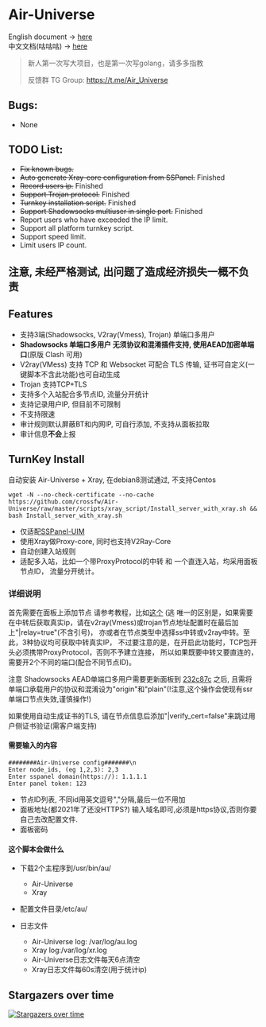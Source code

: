 # Air-Universe
English document → [here](https://github.com/crossfw/Air-Universe/tree/master/docs/Doc_en.md) <br>
中文文档(咕咕咕) → [here](https://github.com/crossfw/Air-Universe/tree/master/docs/Doc_cn.md)

>新人第一次写大项目，也是第一次写golang，请多多指教
> 
> 反馈群 TG Group: https://t.me/Air_Universe

## Bugs:
- None
## TODO List:
- ~~Fix known bugs.~~
- ~~Auto generate Xray-core configuration from SSPanel.~~  Finished
- ~~Record users ip.~~  Finished
- ~~Support Trojan protocol.~~ Finished
- ~~Turnkey installation script.~~ Finished
- ~~Support Shadowsocks multiuser in single port.~~ Finished
- Report users who have exceeded the IP limit.
- Support all platform turnkey script.
- Support speed limit.
- Limit users IP count.

## 注意, 未经严格测试, 出问题了造成经济损失一概不负责
## Features
- 支持3端(Shadowsocks, V2ray(Vmess), Trojan) 单端口多用户
- **Shadowsocks 单端口多用户 无须协议和混淆插件支持, 使用AEAD加密单端口**(原版 Clash 可用)
- V2ray(VMess) 支持 TCP 和 Websocket 可配合 TLS 传输, 证书可自定义(一键脚本不含此功能)也可自动生成
- Trojan 支持TCP+TLS 
- 支持多个入站配合多节点ID, 流量分开统计
- 支持记录用户IP, 但目前不可限制
- 不支持限速
- 审计规则默认屏蔽BT和内网IP, 可自行添加, 不支持从面板拉取
- 审计信息**不会**上报

## TurnKey Install
自动安装 Air-Universe + Xray, 在debian8测试通过, 不支持Centos
```shell
wget -N --no-check-certificate --no-cache https://github.com/crossfw/Air-Universe/raw/master/scripts/xray_script/Install_server_with_xray.sh && bash Install_server_with_xray.sh
```
- 仅适配[SSPanel-UIM](https://github.com/Anankke/SSPanel-Uim)
- 使用Xray做Proxy-core, 同时也支持V2Ray-Core
- 自动创建入站规则
- 适配多入站，比如一个带ProxyProtocol的中转 和 一个直连入站，均采用面板节点ID， 流量分开统计。

### 详细说明
首先需要在面板上添加节点
请参考教程，比如[这个](https://soga.vaxilu.com/soga-v2ray/sspanel-v2ray) (逃
唯一的区别是，如果需要在中转后获取真实ip，请在v2ray(Vmess)或trojan节点地址配置时在最后加上"|relay=true"(不含引号)， 
亦或者在节点类型中选择ss中转或v2ray中转。至此，3种协议均可获取中转真实IP， 不过要注意的是，在开启此功能时，TCP包开头必须携带ProxyProtocol，否则不予建立连接，
所以如果既要中转又要直连的，需要开2个不同的端口(配合不同节点ID)。<br>

注意 Shadowsocks AEAD单端口多用户需要更新面板到
[232c87c](https://github.com/Anankke/SSPanel-Uim/commit/232c87c0ff80d0118249d9c0eb161f869e7f4c5d)
之后, 且需将单端口承载用户的协议和混淆设为"origin"和"plain"(!注意,这个操作会使现有ssr单端口节点失效,谨慎操作!)<br>

如果使用自动生成证书的TLS, 请在节点信息后添加"|verify_cert=false"来跳过用户侧证书验证(需客户端支持)

#### 需要输入的内容
```shell
########Air-Universe config#######\n
Enter node_ids, (eg 1,2,3): 2,3
Enter sspanel domain(https://): 1.1.1.1
Enter panel token: 123

```
- 节点ID列表, 不同id用英文逗号","分隔,最后一位不用加
- 面板地址(都2021年了还没HTTPS?) 输入域名即可,必须是https协议,否则你要自己去改配置文件.
- 面板密码

#### 这个脚本会做什么
- 下载2个主程序到/usr/bin/au/
    - Air-Universe
    - Xray
    
- 配置文件目录/etc/au/
- 日志文件
    - Air-Universe log: /var/log/au.log
    - Xray log:/var/log/xr.log
    - Air-Universe日志文件每天6点清空
    - Xray日志文件每60s清空(用于统计ip)

## Stargazers over time

[![Stargazers over time](https://starchart.cc/crossfw/Air-Universe.svg)](https://starchart.cc/crossfw/Air-Universe)
